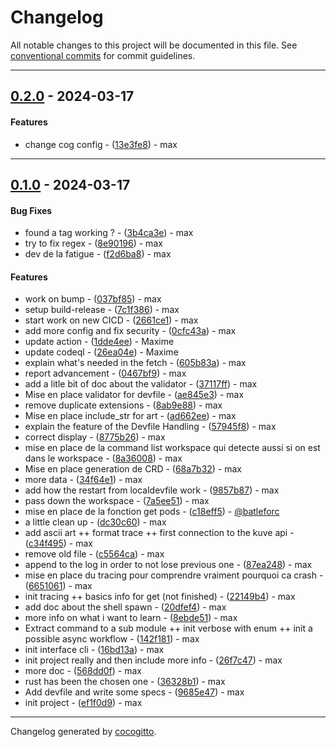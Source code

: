 # Changelog
All notable changes to this project will be documented in this file. See [conventional commits](https://www.conventionalcommits.org/) for commit guidelines.

- - -
## [0.2.0](https://github.com/batleforc/dev-cli/compare/0.1.0..0.2.0) - 2024-03-17
#### Features
- change cog config - ([13e3fe8](https://github.com/batleforc/dev-cli/commit/13e3fe8c2b5b2f4b34543df07b289bf90161046f)) - max

- - -

## [0.1.0](https://github.com/batleforc/dev-cli/compare/4f597e0e1620dca6ea1b649077cb03e9e49faefa..0.1.0) - 2024-03-17
#### Bug Fixes
- found a tag working ? - ([3b4ca3e](https://github.com/batleforc/dev-cli/commit/3b4ca3edb37834c9d23b38ecd76766e38603be5d)) - max
- try to fix regex - ([8e90196](https://github.com/batleforc/dev-cli/commit/8e9019674696de99924aa4624c20039da808c3ae)) - max
- dev de la fatigue - ([f2d6ba8](https://github.com/batleforc/dev-cli/commit/f2d6ba83ca835f1bcb9d6f0c4ed1981f53855351)) - max
#### Features
- work on bump - ([037bf85](https://github.com/batleforc/dev-cli/commit/037bf85eeb34a6bbb8f106937ddaecf85e38ebe4)) - max
- setup build-release - ([7c1f386](https://github.com/batleforc/dev-cli/commit/7c1f386b090194b39d20e1031903e053361b21c8)) - max
- start work on new CICD - ([2661ce1](https://github.com/batleforc/dev-cli/commit/2661ce1ef4ab2c8bc3f3f8f3517e488c5f2eef95)) - max
- add more config and fix security - ([0cfc43a](https://github.com/batleforc/dev-cli/commit/0cfc43a306eb9fa7d75715f6208d37c09ced0110)) - max
- update action - ([1dde4ee](https://github.com/batleforc/dev-cli/commit/1dde4ee1e0e89cbb446ef77ba3d6398ca9c3533a)) - Maxime
- update codeql - ([26ea04e](https://github.com/batleforc/dev-cli/commit/26ea04eb92e2f30ca6d82f04744ad739c9aa8246)) - Maxime
- explain what's needed in the fetch - ([605b83a](https://github.com/batleforc/dev-cli/commit/605b83a8b91e34a46380423f4025147d132895de)) - max
- report advancement - ([0467bf9](https://github.com/batleforc/dev-cli/commit/0467bf9d7872a9aed8e9500fca78721a59011765)) - max
- add a litle bit of doc about the validator - ([37117ff](https://github.com/batleforc/dev-cli/commit/37117ff277e096d5fec7a559ae3f67231ccd1ed7)) - max
- Mise en place validator for devfile - ([ae845e3](https://github.com/batleforc/dev-cli/commit/ae845e3bbb3874253e95b6a55ed0f7a17177c1d8)) - max
- remove duplicate extensions - ([8ab9e88](https://github.com/batleforc/dev-cli/commit/8ab9e88ca29e1b039207398dea3ce2d7a8ba0d9a)) - max
- Mise en place include_str for art - ([ad662ee](https://github.com/batleforc/dev-cli/commit/ad662ee37172990aa6b344fd23c5f957c98644c8)) - max
- explain the feature of the Devfile Handling - ([57945f8](https://github.com/batleforc/dev-cli/commit/57945f81f55b7b36cbb4cf995c3cf9a6a4b49765)) - max
- correct display - ([8775b26](https://github.com/batleforc/dev-cli/commit/8775b268d3eff6f0c0ece1a838f665b57151b821)) - max
- mise en place de la command list workspace qui detecte aussi si on est dans le workspace - ([8a36008](https://github.com/batleforc/dev-cli/commit/8a36008745d58ce52771f666c35ba2705d3e6dd8)) - max
- Mise en place generation de CRD - ([68a7b32](https://github.com/batleforc/dev-cli/commit/68a7b3211192995e7d766deb249cd778d50a37e7)) - max
- more data - ([34f64e1](https://github.com/batleforc/dev-cli/commit/34f64e1074a96c844c7b31b1b23c1225303f55de)) - max
- add how the restart from localdevfile work - ([9857b87](https://github.com/batleforc/dev-cli/commit/9857b878eb6fa895449c438d1f4ea72862822123)) - max
- pass down the workspace - ([7a5ee51](https://github.com/batleforc/dev-cli/commit/7a5ee516c93e7344a62a4d03bfee430a749d3423)) - max
- mise en place de la fonction get pods - ([c18eff5](https://github.com/batleforc/dev-cli/commit/c18eff525055e29e3d10cbb07eb371dc5e6129cf)) - [@batleforc](https://github.com/batleforc)
- a little clean up - ([dc30c60](https://github.com/batleforc/dev-cli/commit/dc30c606f32aadfffedd369f01948bcafaef14ae)) - max
- add ascii art ++ format trace ++ first connection to the kuve api - ([c34f495](https://github.com/batleforc/dev-cli/commit/c34f49553726b52e5c3d2d8ce1872eb33a2bf14e)) - max
- remove old file - ([c5564ca](https://github.com/batleforc/dev-cli/commit/c5564ca7eaac5acd7f5657fb35d4eea927dd5f38)) - max
- append to the log in order to not lose previous one - ([87ea248](https://github.com/batleforc/dev-cli/commit/87ea248137864ad4db9cf4da81e33320b534ae48)) - max
- mise en place du tracing pour comprendre vraiment pourquoi ca crash - ([6651061](https://github.com/batleforc/dev-cli/commit/66510610f069b776bad0711c0db16a360f4ccd04)) - max
- init tracing ++ basics info for get (not finished) - ([22149b4](https://github.com/batleforc/dev-cli/commit/22149b4f0ed3b5e55a5c815a52d9acc1c029bbb5)) - max
- add doc about the shell spawn - ([20dfef4](https://github.com/batleforc/dev-cli/commit/20dfef4f3e210640759fb5e7de4867de436509fb)) - max
- more info on what i want to learn - ([8ebde51](https://github.com/batleforc/dev-cli/commit/8ebde514ce043848e44fb1cb2ae0292260a6c063)) - max
- Extract command to a sub module ++ init verbose with enum ++ init a possible async workflow - ([142f181](https://github.com/batleforc/dev-cli/commit/142f1815b751c431aa3865d559ffbf1b911c746c)) - max
- init interface cli - ([16bd13a](https://github.com/batleforc/dev-cli/commit/16bd13a85bf4ac3aa8bab7fb665e38ad738ff57a)) - max
- init project really and then include more info - ([26f7c47](https://github.com/batleforc/dev-cli/commit/26f7c47929bcbd92a57c96824c8f291348c8ed40)) - max
- more doc - ([568dd0f](https://github.com/batleforc/dev-cli/commit/568dd0fc4012ff224b53407cc3a21fac49084992)) - max
- rust has been the chosen one - ([36328b1](https://github.com/batleforc/dev-cli/commit/36328b166359d9509901f1070615af80a0836fa9)) - max
- Add devfile and write some specs - ([9685e47](https://github.com/batleforc/dev-cli/commit/9685e475ae6038141e23b89f027c267a69f26adb)) - max
- init project - ([ef1f0d9](https://github.com/batleforc/dev-cli/commit/ef1f0d98c29446a13c047abd6ccc8dd894662284)) - max

- - -

Changelog generated by [cocogitto](https://github.com/cocogitto/cocogitto).